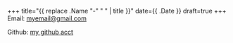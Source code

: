 +++
title="{{ replace .Name "-" " " | title }}"
date={{ .Date }}
draft=true
+++
Email: myemail@gmail.com

Github: [my github acct](https://www.github.com)
